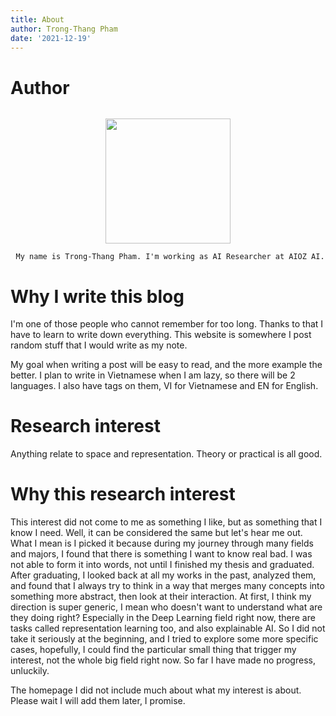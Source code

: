 ```yaml
---
title: About
author: Trong-Thang Pham
date: '2021-12-19'
---
```


# Author
![]()

<div style='text-align: center'>
<img src="/post/about_files/profile_img.jpg" 
     height="200" /> 
     
     My name is Trong-Thang Pham. I'm working as AI Researcher at AIOZ AI.
     
</div>



# Why I write this blog

I'm one of those people who cannot remember for too long. Thanks to that I have to learn to write down everything. This website is somewhere I post random stuff that I would write as my note. 

My goal when writing a post will be easy to read, and the more example the better. I plan to write in Vietnamese when I am lazy, so there will be 2 languages. I also have tags on them, VI for Vietnamese and EN for English. 

# Research interest

Anything relate to space and representation. Theory or practical is all good.

# Why this research interest

This interest did not come to me as something I like, but as something that I know I need. Well, it can be considered the same but let's hear me out. What I mean is I picked it because during my journey through many fields and majors, I found that there is something I want to know real bad. I was not able to form it into words, not until I finished my thesis and graduated. After graduating, I looked back at all my works in the past, analyzed them, and found that I always try to think in a way that merges many concepts into something more abstract, then look at their interaction. At first, I think my direction is super generic, I mean who doesn't want to understand what are they doing right? Especially in the Deep Learning field right now, there are tasks called representation learning too, and also explainable AI. So I did not take it seriously at the beginning, and I tried to explore some more specific cases, hopefully, I could find the particular small thing that trigger my interest, not the whole big field right now. So far I have made no progress, unluckily. 

The homepage I did not include much about what my interest is about. Please wait I will add them later, I promise.